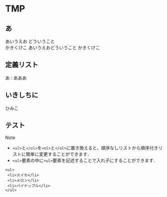 # TMP
## あ
あいうえお  どういうこと  
かきくけこ
あいうえおどういうこと
かきくけこ
## 定義リスト
あ
: あああ
## いきしちに
ひみこ
## テスト
> [!NOTE]
> - `<ul>`と`</ul>`を`<ol>`と`</ol>`に置き換えると，順序なしリストから順序付きリストに簡単に変更することができます．
> - `<ul>`要素の中に`<ul>`要素を記述することで入れ子にすることができます．
> ```
> <ul>
>  <li>スイカ</li>
>  <li>メロン</li>
>  <li>パイナップル</li>
> </ul>
> ```

